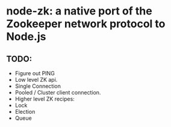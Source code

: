 # node-zk: a native port of the Zookeeper network protocol to Node.js

## TODO:

* Figure out PING
* Low level ZK api.
 * Single Connection
* Pooled / Cluster client connection.
* Higher level ZK recipes:
 * Lock
 * Election
 * Queue

